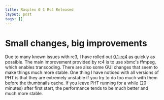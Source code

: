 ```yaml
---
title: Rasplex 0 1 Rc4 Released
layout: post
tags: []
---
```



Small changes, big improvements
===============================

Due to many known issues with rc3, I have rolled out [0.1-rc4](https://trello.com/c/oJN0FC6l) as quickly as possible. The main improvement provided by rc4 is to use xbmc's ffmpeg, which enables transcoding. There are also some GUI changes that seem to make things much more stable. One thing I have noticed with all versions of PHT is that they are extremely unstable if you try to do too much with them before the thumbnails cache. If you leave PHT running for a while (20 minutes) after first start, the performance tends to be much better and much more stable.
